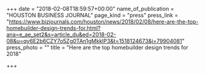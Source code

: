 +++
date = "2018-02-08T18:59:57+00:00"
name_of_publication = "HOUSTON BUSINESS JOURNAL"
page_kind = "press"
press_link = "https://www.bizjournals.com/houston/news/2018/02/08/here-are-the-top-homebuilder-design-trends-for.html?ana=e_ae_set2&s=article_du&ed=2018-02-08&u=qy6E2b6CZY7o5Zg0TAn1gMkklP3&t=1518124673&j=79904081"
press_photo = ""
title = "Here are the top homebuilder design trends for 2018"

+++